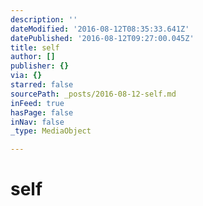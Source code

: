 ```yaml
---
description: ''
dateModified: '2016-08-12T08:35:33.641Z'
datePublished: '2016-08-12T09:27:00.045Z'
title: self
author: []
publisher: {}
via: {}
starred: false
sourcePath: _posts/2016-08-12-self.md
inFeed: true
hasPage: false
inNav: false
_type: MediaObject

---
```

# self